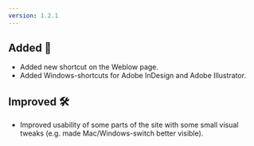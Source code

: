 ```yaml
---
version: 1.2.1
---
```


## Added 🚀
- Added new shortcut on the Weblow page.
- Added Windows-shortcuts for Adobe InDesign and Adobe Illustrator.

## Improved 🛠
- Improved usability of some parts of the site with some small visual tweaks (e.g. made Mac/Windows-switch better visible).